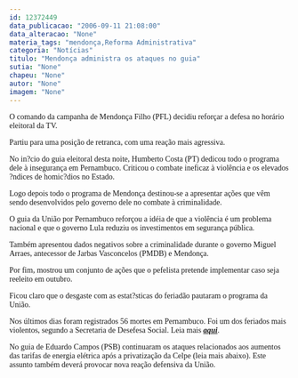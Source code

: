 ```yaml
---
id: 12372449
data_publicacao: "2006-09-11 21:08:00"
data_alteracao: "None"
materia_tags: "mendonça,Reforma Administrativa"
categoria: "Notícias"
titulo: "Mendonça administra os ataques no guia"
sutia: "None"
chapeu: "None"
autor: "None"
imagem: "None"
---
```

<p><P><FONT face=Verdana>O comando da campanha de Mendonça Filho (PFL)&nbsp;decidiu reforçar a defesa no horário eleitoral da TV.</FONT></P></p>
<p><P><FONT face=Verdana>Partiu para uma posição de retranca, com uma reação&nbsp;mais agressiva.</FONT></P></p>
<p><P><FONT face=Verdana>No in?cio do guia eleitoral desta noite, Humberto Costa (PT) dedicou todo o programa dele à insegurança em Pernambuco. Criticou o combate ineficaz à violência e os elevados ?ndices de homic?dios no Estado.</FONT></P></p>
<p><P><FONT face=Verdana>Logo depois todo o programa de Mendonça destinou-se a apresentar ações que vêm sendo desenvolvidos pelo governo dele no combate à criminalidade.</FONT></P></p>
<p><P><FONT face=Verdana>O guia da União por Pernambuco reforçou a idéia de que a violência é um problema nacional e que o governo Lula reduziu os investimentos em segurança pública.</FONT></P></p>
<p><P><FONT face=Verdana>Também apresentou&nbsp;dados negativos sobre a criminalidade&nbsp;durante o governo Miguel Arraes, antecessor de Jarbas Vasconcelos (PMDB) e Mendonça.</FONT></P></p>
<p><P><FONT face=Verdana>Por fim, mostrou um conjunto de ações que o pefelista pretende implementar caso seja reeleito em outubro.</FONT></P></p>
<p><P><FONT face=Verdana>Ficou claro que o desgaste com as estat?sticas do feriadão pautaram o programa da União. </FONT></P></p>
<p><P><FONT face=Verdana>Nos últimos dias foram registrados 56&nbsp;mortes em Pernambuco. Foi um dos feriados mais violentos, segundo a Secretaria de Desefesa Social. Leia mais <STRONG><EM><A href=\"https://jc3.uol.com.br/2006/09/11/not_119311.php\" target=_blank>aqui</A></EM></STRONG>.</FONT></P></p>
<p><P><FONT face=Verdana>No guia de Eduardo Campos (PSB) continuaram os ataques relacionados aos aumentos das tarifas de energia elétrica após a privatização da Celpe (leia mais abaixo). Este assunto também deverá provocar nova reação defensiva da União.</FONT></P> </p>
